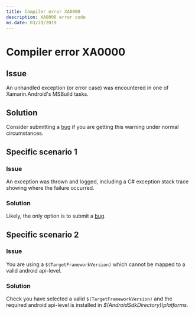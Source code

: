 ```yaml
---
title: Compiler error XA0000
description: XA0000 error code
ms.date: 03/29/2019
---
```

# Compiler error XA0000

## Issue

An unhandled exception (or error case) was encountered in one of
Xamarin.Android's MSBuild tasks.

## Solution

Consider submitting a [bug][bug] if you are getting this warning under
normal circumstances.

[bug]: https://github.com/xamarin/xamarin-android/wiki/Submitting-Bugs,-Feature-Requests,-and-Pull-Requests

## Specific scenario 1

### Issue

An exception was thrown and logged, including a C# exception stack
trace showing where the failure occurred.

### Solution

Likely, the only option is to submit a [bug][bug].

## Specific scenario 2

### Issue

You are using a `$(TargetFrameworkVersion)` which cannot be mapped
to a valid android api-level. 

### Solution

Check you have selected a valid `$(TargetFrameworkVersion)` and the
required android api-level is installed in
*$(AndroidSdkDirectory)\\platforms*.
